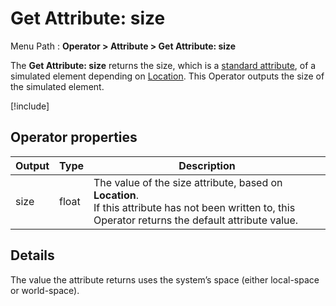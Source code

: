# Get Attribute: size

Menu Path : **Operator > Attribute > Get Attribute: size**

The **Get Attribute: size** returns the size, which is a [standard attribute](Reference-Attributes.md), of a simulated element depending on [Location](Attributes.md#attribute-locations). This Operator outputs the size of the simulated element.

[!include[](Snippets/Operator-GetAttributeOperatorSettings.md)]

## Operator properties

| **Output** | **Type** | **Description**                                              |
| ---------- | -------- | ------------------------------------------------------------ |
| size       | float    | The value of the size attribute, based on **Location**.<br/>If this attribute has not been written to, this Operator returns the default attribute value. |

## Details

The value the attribute returns uses the system’s space (either local-space or world-space).
